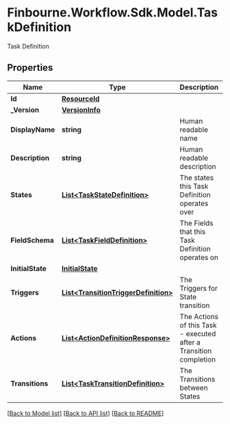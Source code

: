 # Finbourne.Workflow.Sdk.Model.TaskDefinition
Task Definition

## Properties

Name | Type | Description | Notes
------------ | ------------- | ------------- | -------------
**Id** | [**ResourceId**](ResourceId.md) |  | 
**_Version** | [**VersionInfo**](VersionInfo.md) |  | [optional] 
**DisplayName** | **string** | Human readable name | 
**Description** | **string** | Human readable description | [optional] 
**States** | [**List&lt;TaskStateDefinition&gt;**](TaskStateDefinition.md) | The states this Task Definition operates over | 
**FieldSchema** | [**List&lt;TaskFieldDefinition&gt;**](TaskFieldDefinition.md) | The Fields that this Task Definition operates on | [optional] 
**InitialState** | [**InitialState**](InitialState.md) |  | 
**Triggers** | [**List&lt;TransitionTriggerDefinition&gt;**](TransitionTriggerDefinition.md) | The Triggers for State transition | [optional] 
**Actions** | [**List&lt;ActionDefinitionResponse&gt;**](ActionDefinitionResponse.md) | The Actions of this Task - executed after a Transition completion | [optional] 
**Transitions** | [**List&lt;TaskTransitionDefinition&gt;**](TaskTransitionDefinition.md) | The Transitions between States | [optional] 

[[Back to Model list]](../README.md#documentation-for-models) [[Back to API list]](../README.md#documentation-for-api-endpoints) [[Back to README]](../README.md)

